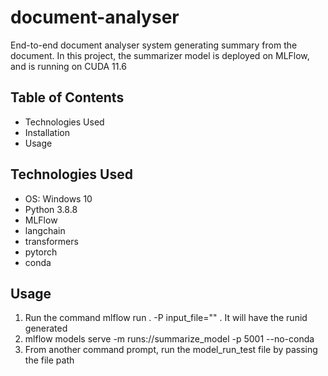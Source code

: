 # document-analyser
End-to-end document analyser system generating summary from the document. In this project, the summarizer model is deployed on MLFlow, and is running on CUDA 11.6

## Table of Contents
- Technologies Used
- Installation
- Usage

## Technologies Used
- OS: Windows 10
- Python 3.8.8
- MLFlow
- langchain
- transformers
- pytorch
- conda

## Usage
1.  Run the command mlflow run . -P input_file="<Path of the file>" . It will have the runid generated
2.  mlflow models serve -m runs:/<Run id generated in above command>/summarize_model -p 5001 --no-conda
3. From another command prompt, run the model_run_test file by passing the file path

